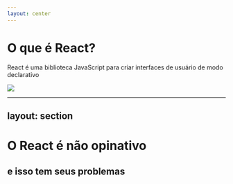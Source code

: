 ```yaml
---
layout: center
---
```


# O que é React?

React é uma biblioteca JavaScript para criar interfaces de usuário de modo declarativo

![](/example--user-interface.png)

<!--
- Por interfaces de usuário, queremos dizer os elementos que os usuários veem e interagem na tela.
- o React dá funções úteis para construir a interface, mas deixa quem desenvolve escolher onde onde usar essas funções em seu aplicativo.
- você pode dizer ao React o que deseja que aconteça com a interface do usuário, e o React descobrirá as etapas de como atualizar o DOM pra você.
-->

---
layout: section
---
# O React é não opinativo

## e isso tem seus problemas

<!--
- Não diz exatamente como as aplicações devem ser construídas, não resolve todas as dores mencionadas anteriormente
- só dá algumas ferramentas, o resto você precisa se virar
- Configurar uma aplicação do React do zero, na mão, exige bastante esforço e
domínio de algumas ferramentas que não são relativamente tão simples de aprender
como compiladores e bundlers (babel e webpack)
- No passado, cada aplicação que a gente trabalhava resolvia problemas comuns de formas diferentes
-->